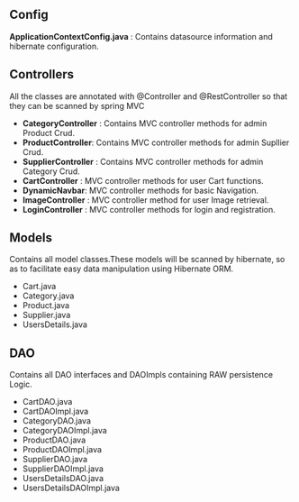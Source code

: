 ## Config

**ApplicationContextConfig.java** : Contains datasource information and hibernate configuration.

## Controllers

All the classes are annotated with @Controller and @RestController so that they can be scanned by spring MVC

- **CategoryController** : Contains MVC controller methods for admin Product Crud.
- **ProductController**: Contains MVC controller methods for admin Supllier Crud.
- **SupplierController** : Contains MVC controller methods for admin Category Crud.
- **CartController** : MVC controller methods for user Cart functions.
- **DynamicNavbar**: MVC controller methods for basic Navigation.
- **ImageController** : MVC controller method for user Image retrieval.
- **LoginController** : MVC controller methods for login and registration.

## Models

Contains all model classes.These models will be scanned by hibernate, so as to facilitate easy data manipulation using Hibernate ORM.

- Cart.java
- Category.java
- Product.java
- Supplier.java
- UsersDetails.java

## DAO

Contains all DAO interfaces and DAOImpls containing RAW persistence Logic.

- CartDAO.java
- CartDAOImpl.java
- CategoryDAO.java
- CategoryDAOImpl.java
- ProductDAO.java
- ProductDAOImpl.java
- SupplierDAO.java
- SupplierDAOImpl.java
- UsersDetailsDAO.java
- UsersDetailsDAOImpl.java
